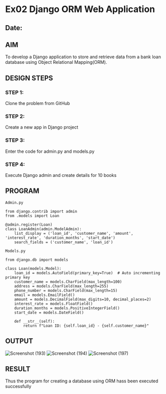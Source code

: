 # Ex02 Django ORM Web Application
## Date: 

## AIM
To develop a Django application to store and retrieve data from a bank loan database using Object Relational Mapping(ORM).

## DESIGN STEPS

### STEP 1:
Clone the problem from GitHub

### STEP 2:
Create a new app in Django project

### STEP 3:
Enter the code for admin.py and models.py

### STEP 4:
Execute Django admin and create details for 10 books

## PROGRAM
```
Admin.py

from django.contrib import admin
from .models import Loan

@admin.register(Loan)
class LoanAdmin(admin.ModelAdmin):
    list_display = ('loan_id', 'customer_name', 'amount', 'interest_rate', 'duration_months', 'start_date')
    search_fields = ('customer_name', 'loan_id')

Models.py

from django.db import models

class Loan(models.Model):
    loan_id = models.AutoField(primary_key=True)  # Auto incrementing primary key
    customer_name = models.CharField(max_length=100)
    address = models.CharField(max_length=255)
    phone_number = models.CharField(max_length=15)
    email = models.EmailField()
    amount = models.DecimalField(max_digits=10, decimal_places=2)
    interest_rate = models.FloatField()
    duration_months = models.PositiveIntegerField()
    start_date = models.DateField()

    def __str__(self):
        return f"Loan ID: {self.loan_id} - {self.customer_name}"
```


## OUTPUT

![Screenshot (193)](https://github.com/user-attachments/assets/fd308ad4-500c-469e-b43a-db3b81699114)
![Screenshot (194)](https://github.com/user-attachments/assets/f09ab2b7-9fda-4790-99c5-b1db4ba46488)
![Screenshot (197)](https://github.com/user-attachments/assets/86fc118a-504d-447a-aca6-a922173b295d)



## RESULT
Thus the program for creating a database using ORM hass been executed successfully
